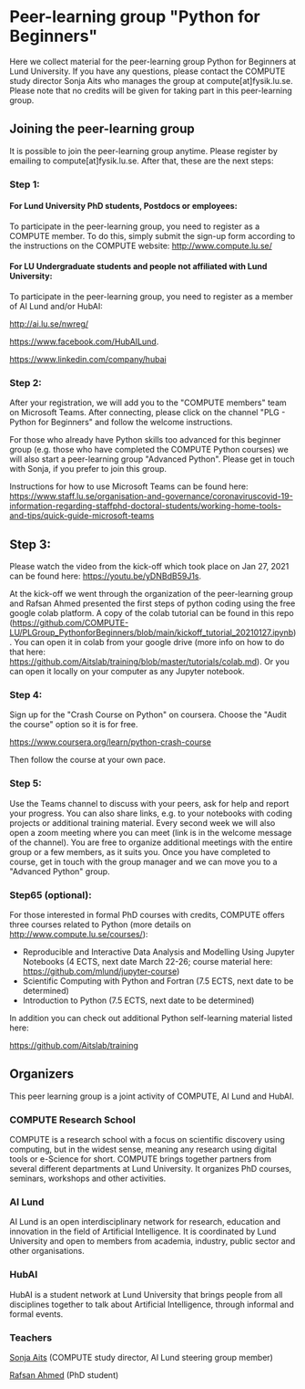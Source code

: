# Peer-learning group "Python for Beginners"
Here we collect material for the peer-learning group Python for Beginners at Lund University. If you have any questions, please contact the COMPUTE study director Sonja Aits who manages the group at compute[at]fysik.lu.se. Please note that no credits will be given for taking part in this peer-learning group.

## Joining the peer-learning group
It is possible to join the peer-learning group anytime. Please register by emailing to compute[at]fysik.lu.se. After that, these are the next steps:

### Step 1:
#### For Lund University PhD students, Postdocs or employees:
To participate in the peer-learning group, you need to register as a COMPUTE member. To do this, simply submit the sign-up form according to the instructions on the COMPUTE website: http://www.compute.lu.se/

#### For LU Undergraduate students and people not affiliated with Lund University:
To participate in the peer-learning group, you need to register as a member of AI Lund and/or HubAI:

http://ai.lu.se/nwreg/

https://www.facebook.com/HubAILund.

https://www.linkedin.com/company/hubai

### Step 2:
After your registration, we will add you to the "COMPUTE members" team on Microsoft Teams. After connecting, please click on the channel "PLG - Python for Beginners" and follow the welcome instructions.

For those who already have Python skills too advanced for this beginner group (e.g. those who have completed the COMPUTE Python courses) we will also start a peer-learning group "Advanced Python". Please get in touch with Sonja, if you prefer to join this group.

Instructions for how to use Microsoft Teams can be found here: https://www.staff.lu.se/organisation-and-governance/coronaviruscovid-19-information-regarding-staffphd-doctoral-students/working-home-tools-and-tips/quick-guide-microsoft-teams

## Step 3:
Please watch the video from the kick-off which took place on Jan 27, 2021 can be found here: https://youtu.be/yDNBdB59J1s. 

At the kick-off we went through the organization of the peer-learning group and Rafsan Ahmed presented the first steps of python coding using the free google colab platform. A copy of the colab tutorial can be found in this repo (https://github.com/COMPUTE-LU/PLGroup_PythonforBeginners/blob/main/kickoff_tutorial_20210127.ipynb). You can open it in colab from your google drive (more info on how to do that here: https://github.com/Aitslab/training/blob/master/tutorials/colab.md). Or you can open it locally on your computer as any Jupyter notebook. 

### Step 4:
Sign up for the "Crash Course on Python" on coursera. Choose the "Audit the course" option so it is for free.

https://www.coursera.org/learn/python-crash-course
 
Then follow the course at your own pace.

### Step 5:
Use the Teams channel to discuss with your peers, ask for help and report your progress. You can also share links, e.g. to your notebooks with coding projects or additional training material. Every second week we will also open a zoom meeting where you can meet (link is in the welcome message of the channel). You are free to organize additional meetings with the entire group or a few members, as it suits you. Once you have completed to course, get in touch with the group manager and we can move you to a "Advanced Python" group.

### Step65 (optional):
For those interested in formal PhD courses with credits, COMPUTE offers three courses related to Python (more details on http://www.compute.lu.se/courses/):

- Reproducible and Interactive Data Analysis and Modelling Using Jupyter Notebooks (4 ECTS, next date March 22-26; course material here: https://github.com/mlund/jupyter-course) 
- Scientific Computing with Python and Fortran (7.5 ECTS, next date to be determined)
- Introduction to Python (7.5 ECTS, next date to be determined)


In addition you can check out additional Python self-learning material listed here: 

https://github.com/Aitslab/training

## Organizers
This peer learning group is a joint activity of COMPUTE, AI Lund and HubAI.

### COMPUTE Research School
COMPUTE is a research school with a focus on scientific discovery using computing, but in the widest sense, meaning any research using digital tools or e-Science for short. COMPUTE brings together partners from several different departments at Lund University. It organizes PhD courses, seminars, workshops and other activities.

### AI Lund
AI Lund is an open interdisciplinary network for research, education and innovation in the field of Artificial Intelligence. It is coordinated by Lund University and open to members from academia, industry, public sector and other organisations. 

### HubAI
HubAI is a student network at Lund University that brings people from all disciplines together to talk about Artificial Intelligence, through informal and formal events.

### Teachers
[Sonja Aits](http://research.med.lu.se/sonja-aits) (COMPUTE study director, AI Lund steering group member)

[Rafsan Ahmed](https://portal.research.lu.se/portal/en/persons/rafsan-ahmed(1f2fca16-7b7f-4010-b9dd-ba20b7693140).html) (PhD student)
